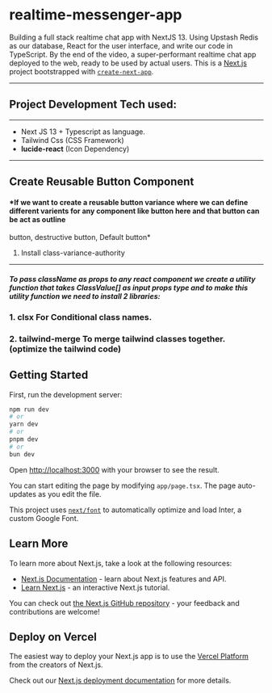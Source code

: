 # realtime-messenger-app
 Building a full stack realtime chat app with NextJS 13.  Using Upstash Redis as our database, React for the user interface, and write our code in TypeScript. By the end of the video, a super-performant realtime chat app deployed to the web, ready to be used by actual users. 
This is a [Next.js](https://nextjs.org/) project bootstrapped with [`create-next-app`](https://github.com/vercel/next.js/tree/canary/packages/create-next-app).



---

## Project Development Tech used:
---
- Next JS 13 + Typescript as language.
- Tailwind Css (CSS Framework)
- __lucide-react__ (Icon Dependency)
---
## Create Reusable Button Component 
####    *If we want to create a reusable button variance where we can define different varients for any component like button here and that button can be act as outline 
button, destructive button, Default button*
1. Install class-variance-authority

---
####    *To pass className as props to any react component we create a utility function that takes ClassValue[] as input props type and to make this utility function we need to install 2 libraries:*
 
 ### 1. __clsx__ For Conditional class names.
 ### 2. __tailwind-merge__ To merge tailwind classes together. (optimize the tailwind code)



## Getting Started

First, run the development server:

```bash
npm run dev
# or
yarn dev
# or
pnpm dev
# or
bun dev
```

Open [http://localhost:3000](http://localhost:3000) with your browser to see the result.

You can start editing the page by modifying `app/page.tsx`. The page auto-updates as you edit the file.

This project uses [`next/font`](https://nextjs.org/docs/basic-features/font-optimization) to automatically optimize and load Inter, a custom Google Font.

## Learn More

To learn more about Next.js, take a look at the following resources:

- [Next.js Documentation](https://nextjs.org/docs) - learn about Next.js features and API.
- [Learn Next.js](https://nextjs.org/learn) - an interactive Next.js tutorial.

You can check out [the Next.js GitHub repository](https://github.com/vercel/next.js/) - your feedback and contributions are welcome!

## Deploy on Vercel

The easiest way to deploy your Next.js app is to use the [Vercel Platform](https://vercel.com/new?utm_medium=default-template&filter=next.js&utm_source=create-next-app&utm_campaign=create-next-app-readme) from the creators of Next.js.

Check out our [Next.js deployment documentation](https://nextjs.org/docs/deployment) for more details.
